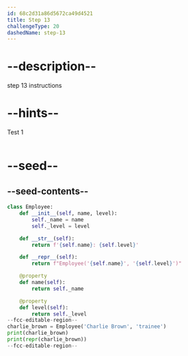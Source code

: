 ```yaml
---
id: 68c2d31a86d5672ca49d4521
title: Step 13
challengeType: 20
dashedName: step-13
---
```


# --description--

step 13 instructions

# --hints--

Test 1

```js

```

# --seed--

## --seed-contents--

```py
class Employee:
    def __init__(self, name, level):
        self._name = name
        self._level = level

    def __str__(self):
        return f'{self.name}: {self.level}'

    def __repr__(self):
        return f"Employee('{self.name}', '{self.level}')"

    @property
    def name(self):
        return self._name

    @property
    def level(self):
        return self._level
--fcc-editable-region--
charlie_brown = Employee('Charlie Brown', 'trainee')
print(charlie_brown)
print(repr(charlie_brown))
--fcc-editable-region--
```
